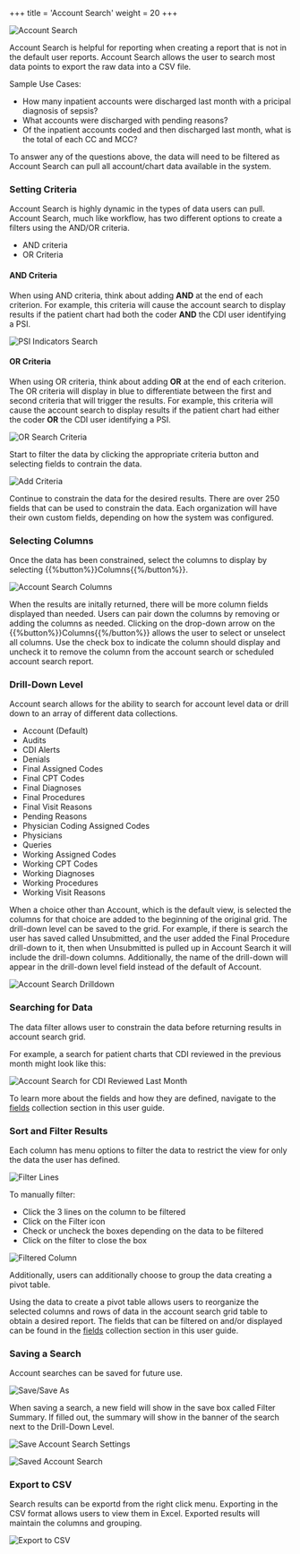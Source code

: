 +++
title = 'Account Search'
weight = 20
+++

![Account Search](AccountSearch.png)

Account Search is helpful for reporting when creating a report that is not in the default user reports. Account Search allows the user to search most data points to export the raw data into a CSV file. 

Sample Use Cases:
- How many inpatient accounts were discharged last month with a pricipal diagnosis of sepsis?
- What accounts were discharged with pending reasons?
- Of the inpatient accounts coded and then discharged last month, what is the total of each CC and MCC?

To answer any of the questions above, the data will need to be filtered as Account Search can pull all account/chart data available in the system.

### Setting Criteria

Account Search is highly dynamic in the types of data users can pull. Account Search, much like workflow, has two different options to create a filters using the AND/OR criteria. 
- AND criteria 
- OR Criteria

#### AND Criteria

When using AND criteria, think about adding **AND** at the end of each criterion. For example, this criteria will cause the account search to display results if the patient chart had both the coder **AND** the CDI user identifying a PSI.

![PSI Indicators Search](PSISearch.png)

#### OR Criteria

When using OR criteria, think about adding **OR** at the end of each criterion. The OR criteria will display in blue to differentiate between the first and second criteria that will trigger the results. For example, this criteria will cause the account search to display results if the patient chart had either the coder **OR** the CDI user identifying a PSI.

![OR Search Criteria](ORCriteria.png)

Start to filter the data by clicking the appropriate criteria button and selecting fields to contrain the data. 

![Add Criteria](AddCriteria.png)

Continue to constrain the data for the desired results. There are over 250 fields that can be used to constrain the data. Each organization will have their own custom fields, depending on how the system was configured.

### Selecting Columns

Once the data has been constrained, select the columns to display by selecting {{%button%}}Columns{{%/button%}}. 

![Account Search Columns](ASColumns.png)

When the results are initally returned, there will be more column fields displayed than needed. Users can pair down the columns by removing or adding the columns as needed. Clicking on the drop-down arrow on the {{%button%}}Columns{{%/button%}} allows the user to select or unselect all columns. Use the check box to indicate the column should display and uncheck it to remove the column from the account search or scheduled account search report. 

### Drill-Down Level

Account search allows for the ability to search for account level data or drill down to an array of different data collections. 

- Account (Default)
- Audits
- CDI Alerts
- Denials
- Final Assigned Codes
- Final CPT Codes
- Final Diagnoses
- Final Procedures
- Final Visit Reasons
- Pending Reasons
- Physician Coding Assigned Codes
- Physicians
- Queries
- Working Assigned Codes
- Working CPT Codes
- Working Diagnoses
- Working Procedures
- Working Visit Reasons

When a choice other than Account, which is the default view, is selected the columns for that choice are added to the beginning of the original grid. The drill-down level can be saved to the grid. For example, if there is search the user has saved called Unsubmitted, and the user added the Final Procedure drill-down to it, then when Unsubmitted is pulled up in Account Search it will include the drill-down columns. Additionally, the name of the drill-down will appear in the drill-down level field instead of the default of Account.

![Account Search Drilldown](DrilldownLevel.png)

### Searching for Data

The data filter allows user to constrain the data before returning results in account search grid. 

For example, a search for patient charts that CDI reviewed in the previous month might look like this: 

![Account Search for CDI Reviewed Last Month](ASCriteria.png)

To learn more about the fields and how they are defined, navigate to the [fields](https://dolbeysystems.github.io/fusion-cac-web-docs/fields/) collection section in this user guide.

### Sort and Filter Results

Each column has menu options to filter the data to restrict the view for only the data the user has defined.

![Filter Lines](FilterLines.png)

To manually filter:

- Click the 3 lines on the column to be filtered
- Click on the Filter icon
- Check or uncheck the boxes depending on the data to be filtered
- Click on the filter to close the box

![Filtered Column](NameFilter.png)

Additionally, users can additionally choose to group the data creating a pivot table.

Using the data to create a pivot table allows users to reorganize the selected columns and rows of data in the account search grid table to obtain a desired report. The fields that can be filtered on and/or displayed can be found in the [fields](https://dolbeysystems.github.io/fusion-cac-web-docs/fields/) collection section in this user guide.

### Saving a Search

Account searches can be saved for future use.

![Save/Save As](SaveAccountSearch.png)

When saving a search, a new field will show in the save box called Filter Summary.  If filled out, the summary will show in the banner of the search next to the Drill-Down Level. 

![Save Account Search Settings](SaveASSettings.png)

![Saved Account Search](SavedAS.png)

### Export to CSV

Search results can be exportd from the right click menu. Exporting in the CSV format allows users to view them in Excel. Exported results will maintain the columns and grouping. 

![Export to CSV](ExportCSV.png)







